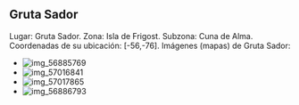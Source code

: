## Gruta Sador
Lugar: Gruta Sador.
Zona: Isla de Frigost.
Subzona: Cuna de Alma.
Coordenadas de su ubicación: [-56,-76].
Imágenes (mapas) de Gruta Sador:
- ![img_56885769](https://media.discordapp.net/attachments/1115311447145193482/1115361418204696646/56885769.jpg)
- ![img_57016841](https://media.discordapp.net/attachments/1115311447145193482/1115361484801855571/57016841.jpg)
- ![img_57017865](https://media.discordapp.net/attachments/1115311447145193482/1115361514736599130/57017865.jpg)
- ![img_56886793](https://media.discordapp.net/attachments/1115311447145193482/1115361446541410364/56886793.jpg)